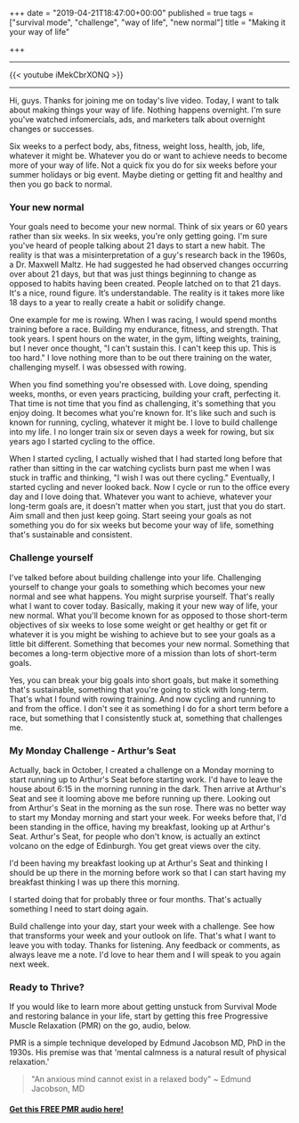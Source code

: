 +++
date = "2019-04-21T18:47:00+00:00"
published = true
tags = ["survival mode", "challenge", "way of life", "new normal"]
title = "Making it your way of life"

+++
***

{{< youtube iMekCbrXONQ >}}

***

Hi, guys. Thanks for joining me on today's live video. Today, I want to talk about making things your way of life. Nothing happens overnight. I'm sure you've watched infomercials, ads, and marketers talk about overnight changes or successes.

Six weeks to a perfect body, abs, fitness, weight loss, health, job, life, whatever it might be. Whatever you do or want to achieve needs to become more of your way of life. Not a quick fix you do for six weeks before your summer holidays or big event. Maybe dieting or getting fit and healthy and then you go back to normal.

### Your new normal

Your goals need to become your new normal. Think of six years or 60 years rather than six weeks. In six weeks, you're only getting going. I'm sure you've heard of people talking about 21 days to start a new habit. The reality is that was a misinterpretation of a guy's research back in the 1960s, a Dr. Maxwell Maltz. He had suggested he had observed changes occurring over about 21 days, but that was just things beginning to change as opposed to habits having been created. People latched on to that 21 days. It's a nice, round figure. It’s understandable. The reality is it takes more like 18 days to a year to really create a habit or solidify change.

One example for me is rowing. When I was racing, I would spend months training before a race. Building my endurance, fitness, and strength. That took years. I spent hours on the water, in the gym, lifting weights, training, but I never once thought, "I can't sustain this. I can't keep this up. This is too hard." I love nothing more than to be out there training on the water, challenging myself. I was obsessed with rowing.

When you find something you're obsessed with. Love doing, spending weeks, months, or even years practicing, building your craft, perfecting it. That time is not time that you find as challenging, it's something that you enjoy doing. It becomes what you're known for. It's like such and such is known for running, cycling, whatever it might be. I love to build challenge into my life. I no longer train six or seven days a week for rowing, but six years ago I started cycling to the office.

When I started cycling, I actually wished that I had started long before that rather than sitting in the car watching cyclists burn past me when I was stuck in traffic and thinking, "I wish I was out there cycling." Eventually, I started cycling and never looked back. Now I cycle or run to the office every day and I love doing that. Whatever you want to achieve, whatever your long-term goals are, it doesn't matter when you start, just that you do start. Aim small and then just keep going. Start seeing your goals as not something you do for six weeks but become your way of life, something that's sustainable and consistent.

### Challenge yourself

I've talked before about building challenge into your life. Challenging yourself to change your goals to something which becomes your new normal and see what happens. You might surprise yourself. That's really what I want to cover today. Basically, making it your new way of life, your new normal. What you'll become known for as opposed to those short-term objectives of six weeks to lose some weight or get healthy or get fit or whatever it is you might be wishing to achieve but to see your goals as a little bit different. Something that becomes your new normal. Something that becomes a long-term objective more of a mission than lots of short-term goals.

Yes, you can break your big goals into short goals, but make it something that's sustainable, something that you're going to stick with long-term. That's what I found with rowing training. And now cycling and running to and from the office. I don't see it as something I do for a short term before a race, but something that I consistently stuck at, something that challenges me.

### My Monday Challenge - Arthur’s Seat

Actually, back in October, I created a challenge on a Monday morning to start running up to Arthur's Seat before starting work. I'd have to leave the house about 6:15 in the morning running in the dark. Then arrive at Arthur's Seat and see it looming above me before running up there.  Looking out from Arthur's Seat in the morning as the sun rose. There was no better way to start my Monday morning and start your week. For weeks before that, I'd been standing in the office, having my breakfast, looking up at Arthur's Seat. Arthur's Seat, for people who don't know, is actually an extinct volcano on the edge of Edinburgh. You get great views over the city.

I'd been having my breakfast looking up at Arthur's Seat and thinking I should be up there in the morning before work so that I can start having my breakfast thinking I was up there this morning.

I started doing that for probably three or four months. That's actually something I need to start doing again.

Build challenge into your day, start your week with a challenge. See how that transforms your week and your outlook on life. That's what I want to leave you with today. Thanks for listening. Any feedback or comments, as always leave me a note. I'd love to hear them and I will speak to you again next week.

### Ready to Thrive?

If you would like to learn more about getting unstuck from Survival Mode and restoring balance in your life, start by getting this free Progressive Muscle Relaxation (PMR) on the go, audio, below.

PMR is a simple technique developed by Edmund Jacobson MD, PhD in the 1930s. His premise was that 'mental calmness is a natural result of physical relaxation.'

> "An anxious mind cannot exist in a relaxed body" \~ Edmund Jacobson, MD

#### [Get this FREE PMR audio here!](https://fearextinguishers.com/)